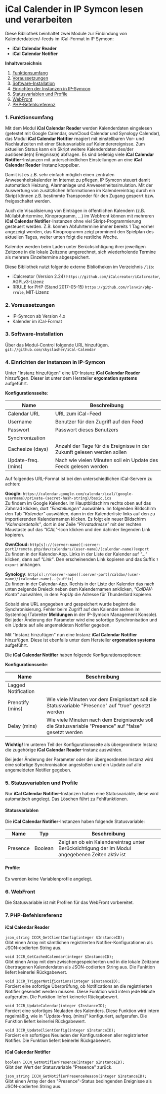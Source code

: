 iCal Calender in IP Symcon lesen und verarbeiten
===

Diese Bibliothek beinhaltet zwei Module zur Einbindung von Kalenderdateien/-feeds im iCal-Format in IP Symcon:
* **iCal Calendar Reader**
* **iCal Calendar Notifier**


**Inhaltverzeichnis**

1. [Funktionsumfang](#1-funktionsumfang)
2. [Voraussetzungen](#2-voraussetzungen)
3. [Software-Installation](#3-software-installation)
4. [Einrichten der Instanzen in IP-Symcon](#4-einrichten-der-instanzen-in-ip-symcon)
5. [Statusvariablen und Profile](#5-statusvariablen-und-profile)
6. [WebFront](#6-webfront)
7. [PHP-Befehlsreferenz](#7-php-befehlsreferenz)

### 1. Funktionsumfang

Mit dem Modul **iCal Calendar Reader** werden Kalenderdaten eingelesen (getestet mit Google Calendar, ownCloud Calendar und Synology Calendar), das Modul **iCal Calendar Notifier** reagiert mit einstellbaren Vor- und Nachlaufzeiten mit einer Statusvariable auf Kalenderereignisse. Zum aktuellen Status kann ein Skript weitere Kalenderdaten des/der auslösende(n) Ereigniss(e) abfragen. Es sind beliebig viele **iCal Calendar Notifier**-Instanzen mit unterschiedlichen Einstellungen an eine **iCal Calendar Reader**-Instanz koppelbar. 

Damit ist es z.B. sehr einfach möglich einen zentralen Anwesenheitskalender im Internet zu pflegen, IP Symcon steuert damit automatisch Heizung, Alarmanlage und Anwesenheitssimulation. Mit der Auswertung von zusätzlichen Informationen im Kalendereintrag durch ein Skript können z.B. bestimmte Transponder für den Zugang gesperrt bzw. freigeschaltet werden.

Auch die Visualisierung von Einträgen in öffentlichen Kalendern (z.B. Müllabfuhrtermine, Kinoprogramm, ...) im Webfront können mit mehreren **iCal Calendar Notifier**-Instanzen ohne viel Skript-Programmierung gesteuert werden. Z.B. können Abfuhrtermine immer bereits 1 Tag vorher angezeigt werden, das Kinoprogramm zeigt prominent den Spielplan des aktuellen Tages, weiter unten folgt die restliche Woche.

Kalender werden beim Laden unter Berücksichtigung ihrer jeweiligen Zeitzone in die lokale Zeitzone umgerechnet, sich wiederholende Termine als mehrere Einzeltermine abgespeichert.

Diese Bibliothek nutzt folgende externe Bibliotheken im Verzeichnis `/lib`:
* iCalcreator (Version 2.24) `https://github.com/iCalcreator/iCalcreator`, AGPLv3-Lizenz
* RRULE for PHP (Stand 2017-05-15) `https://github.com/rlanvin/php-rrule`, MIT-Lizenz


### 2. Voraussetzungen

- IP-Symcon ab Version 4.x
- Kalender im iCal-Format


### 3. Software-Installation

Über das Modul-Control folgende URL hinzufügen.
`git://github.com/skyslasher/iCal-Calendar`


### 4. Einrichten der Instanzen in IP-Symcon

Unter "Instanz hinzufügen" eine I/O-Instanz **iCal Calendar Reader** hinzufügen. Dieser ist unter dem Hersteller **ergomation systems** aufgeführt.  

__Konfigurationsseite__:

Name                | Beschreibung
------------------- | ---------------------------------
Calendar URL        | URL zum iCal-Feed
Username            | Benutzer für den Zugriff auf den Feed
Passwort            | Passwort dieses Benutzers
Synchronization     | 
Cachesize (days)    | Anzahl der Tage für die Ereignisse in der Zukunft gelesen werden sollen
Update-freq. (mins) | Nach wie vielen Minuten soll ein Update des Feeds gelesen werden

Auf folgendes URL-Format ist bei den unterschiedlichen iCal-Servern zu achten:

**Google:**
`https://calendar.google.com/calendar/ical/(google-username)/private-(secret-hash-string)/basic.ics`  
Zu findem im Google Kalender. Im Hauptbildschirm rechts oben auf das Zahnrad klicken, dort *"Einstellungen"* auswählen. Im folgenden Bildschirm den Tab *"Kalender"* auswählen, dann in der Kalenderliste links auf den zu importierenden Kalendernamen klicken. Es folgt ein neuer Bildschirm *"Kalenderdetails"*, dort in der Zeile *"Privatadresse"* mit der rechten Maustaste auf das *"ICAL"*-Icon klicken und den dahinter liegenden Link kopieren.  

**OwnCloud:**
`http[s]://(server-name)[:server-port]/remote.php/dav/calendars/(user-name)/(calendar-name)?export`  
Zu finden in der Kalender-App. Links in der Liste der Kalender auf *"..."* klicken, dann auf *"Link"*. Den erscheinenden Link kopieren und das Suffix `?export` anhängen.  

**Synology:**
`http[s]://(server-name)[:server-port]/caldav/(user-name)/(calendar.name)--(suffix)`  
Zu finden in der Calendar-App. Rechts in der Liste der Kalender das nach unten zeigende Dreieck neben dem Kalendernamen anklicken, *"CalDAV-Konto"* auswählen, in dem PopUp die Adresse für Thunderbird kopieren.  

Sobald eine URL angegeben und gespeichert wurde beginnt die Synchronisierung. Fehler beim Zugriff auf den Kalender stehen im Systemlog (Tabreiter **Meldungen** in der IP-Symcon Management Konsole). Bei jeder Änderung der Parameter wird eine sofortige Synchronisation und ein Update auf alle angemeldeten Notifier gegeben.

Mit "Instanz hinzufügen" nun eine Instanz **iCal Calendar Notifier** hinzufügen. Diese ist ebenfalls unter dem Hersteller **ergomation systems** aufgeführt.

Die **iCal Calendar Notifier** haben folgende Konfigurationsoptionen:

__Konfigurationsseite__:

Name                | Beschreibung
------------------- | ---------------------------------
Lagged Notification | 
Prenotify (mins)    | Wie viele Minuten vor dem Ereignisstart soll die Statusvariable "Presence" auf "true" gesetzt werden
Delay (mins)        | Wie viele Minuten nach dem Ereignisende soll die Statusvariable "Presence" auf "false" gesetzt werden

**Wichtig!** Im unteren Teil der Konfigurationsseite als übergeordnete Instanz die zugehörige **iCal Calendar Reader**-Instanz auswählen.

Bei jeder Änderung der Parameter oder der übergeordneten Instanz wird eine sofortige Synchronisation angestoßen und ein Update auf alle angemeldeten Notifier gegeben.

### 5. Statusvariablen und Profile

Nur **iCal Calendar Notifier**-Instanzen haben eine Statusvariable, diese wird automatisch angelegt. Das Löschen führt zu Fehlfunktionen.


#### Statusvariablen

Die **iCal Calendar Notifier**-Instanzen haben folgende Statusvariable:

Name     | Typ     | Beschreibung
-------- | ------- | ----------------
Presence | Boolean | Zeigt an ob ein Kalendereintrag unter Berücksichtigung der im Modul angegebenen Zeiten aktiv ist


#### Profile:

Es werden keine Variablenprofile angelegt.


### 6. WebFront

Die Statusvariable ist mit Profilen für das WebFront vorbereitet.


### 7. PHP-Befehlsreferenz

#### iCal Calendar Reader

`json_string ICCR_GetClientConfig(integer $InstanceID);`   
Gibt einen Array mit sämtlichen registrierten Notifier-Konfigurationen als JSON-codierten String aus. 

`void ICCR_GetCachedCalendar(integer $InstanceID);`   
Gibt einen Array mit dem zwischengespeicherten und in die lokale Zeitzone übertragenen Kalenderdaten als JSON-codierten String aus.
Die Funktion liefert keinerlei Rückgabewert.  

`void ICCR_TriggerNotifications(integer $InstanceID);`   
Forciert eine sofortige Überprüfung, ob Notifications an die registrierten Notifier gesendet werden müssen.
Diese Funktion wird intern jede Minute aufgerufen.
Die Funktion liefert keinerlei Rückgabewert.  

`void ICCR_UpdateCalendar(integer $InstanceID);`   
Forciert eine sofortiges Neuladen des Kalenders.
Diese Funktion wird intern regelmäßig, wie in "Update-freq. (mins)" konfiguriert, aufgerufen.
Die Funktion liefert keinerlei Rückgabewert.  

`void ICCR_UpdateClientConfig(integer $InstanceID);`   
Forciert ein sofortiges Neuladen der Konfigurationen aller registrierten Notifier.
Die Funktion liefert keinerlei Rückgabewert.  


#### iCal Calendar Notifier

`boolean ICCN_GetNotifierPresence(integer $InstanceID);`   
Gibt den Wert der Statusvariable "Presence" zurück.  

`json_string ICCN_GetNotifierPresenceReason(integer $InstanceID);`   
Gibt einen Array der den "Presence"-Status bedingenden Ereignisse als JSON-codierten String aus.
